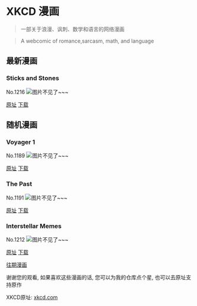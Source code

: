 # XKCD 漫画


> 一部关于浪漫、讽刺、数学和语言的网络漫画

> A webcomic of romance,sarcasm, math, and language


## 最新漫画
### Sticks and Stones
No.1216
![图片不见了~~~](https://imgs.xkcd.com/comics/sticks_and_stones.png)

[原址](https://xkcd.com//1216) [下载](https://imgs.xkcd.com/comics/sticks_and_stones.png)



## 随机漫画
### Voyager 1
No.1189
![图片不见了~~~](https://imgs.xkcd.com/comics/voyager_1.png)

[原址](https://xkcd.com//1189) [下载](https://imgs.xkcd.com/comics/voyager_1.png)



### The Past
No.1191
![图片不见了~~~](https://imgs.xkcd.com/comics/the_past.png)

[原址](https://xkcd.com//1191) [下载](https://imgs.xkcd.com/comics/the_past.png)



### Interstellar Memes
No.1212
![图片不见了~~~](https://imgs.xkcd.com/comics/interstellar_memes.png)

[原址](https://xkcd.com//1212) [下载](https://imgs.xkcd.com/comics/interstellar_memes.png)



[往期漫画](image/)

谢谢您的观看, 如果喜欢这些漫画的话, 
您可以为我的仓库点个星, 也可以去原址支持原作

XKCD原址: [xkcd.com](https://xkcd.com)

